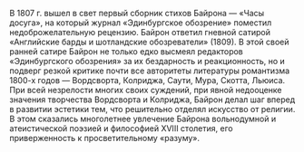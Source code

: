 <!--2017-01-02 10:14:37-->
В 1807 г. вышел в свет первый сборник стихов Байрона — «Часы досуга», на который журнал «Эдинбургское обозрение» поместил недоброжелательную рецензию. Байрон ответил гневной сатирой «Английские барды и шотландские обозреватели» (1809). В этой своей ранней сатире Байрон не только едко высмеял редакторов «Эдинбургского обозрения» за их бездарность и реакционность, но и подверг резкой критике почти все авторитеты литературы романтизма 1800-х годов — Вордсворта, Колриджа, Саути, Мура, Скотта, Льюиса. При всей незрелости многих своих суждений, при явной недооценке значения творчества Вордсворта и Колриджа, Байрон делал шаг вперед в развитии эстетики тем, что решительно отделял искусство от религии. В этом сказались многолетнее увлечение Байрона вольнодумной и атеистической поэзией и философией XVIII столетия, его приверженность к просветительному «разуму».